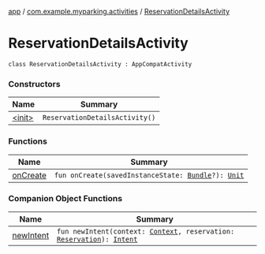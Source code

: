 [app](../../index.md) / [com.example.myparking.activities](../index.md) / [ReservationDetailsActivity](./index.md)

# ReservationDetailsActivity

`class ReservationDetailsActivity : AppCompatActivity`

### Constructors

| Name | Summary |
|---|---|
| [&lt;init&gt;](-init-.md) | `ReservationDetailsActivity()` |

### Functions

| Name | Summary |
|---|---|
| [onCreate](on-create.md) | `fun onCreate(savedInstanceState: `[`Bundle`](https://developer.android.com/reference/android/os/Bundle.html)`?): `[`Unit`](https://kotlinlang.org/api/latest/jvm/stdlib/kotlin/-unit/index.html) |

### Companion Object Functions

| Name | Summary |
|---|---|
| [newIntent](new-intent.md) | `fun newIntent(context: `[`Context`](https://developer.android.com/reference/android/content/Context.html)`, reservation: `[`Reservation`](../../com.example.myparking.models/-reservation/index.md)`): `[`Intent`](https://developer.android.com/reference/android/content/Intent.html) |
